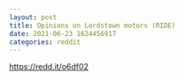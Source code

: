 ```yaml
--- 
layout: post 
title: Opinions on Lordstown motors (RIDE) 
date: 2021-06-23 1624456917 
categories: reddit 
--- 
```

https://redd.it/o6df02